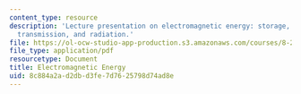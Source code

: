 ```yaml
---
content_type: resource
description: 'Lecture presentation on electromagnetic energy: storage, conversion,
  transmission, and radiation.'
file: https://ol-ocw-studio-app-production.s3.amazonaws.com/courses/8-21-the-physics-of-energy-fall-2009/8c884a2ad2dbd3fe7d7625798d74ad8e_MIT8_21s09_lec05.pdf
file_type: application/pdf
resourcetype: Document
title: Electromagnetic Energy
uid: 8c884a2a-d2db-d3fe-7d76-25798d74ad8e
---
```

